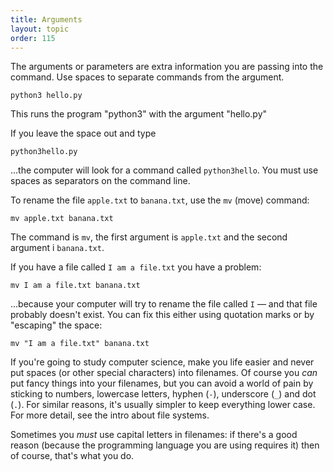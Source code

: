 ```yaml
---
title: Arguments
layout: topic
order: 115
---
```


The arguments or parameters are extra information you are passing into the
command. Use spaces to separate commands from the argument.

    python3 hello.py

This runs the program "python3" with the argument "hello.py"

If you leave the space out and type

    python3hello.py

...the computer will look for a command called `python3hello`. You must use
spaces as separators on the command line.

To rename the file `apple.txt` to `banana.txt`, use the `mv` (move) command:

    mv apple.txt banana.txt

The command is `mv`, the first argument is `apple.txt` and the second argument
i `banana.txt`.

If you have a file called `I am a file.txt` you have a problem:

    mv I am a file.txt banana.txt

...because your computer will try to rename the file called `I` — and that file
probably doesn't exist. You can fix this either using quotation marks or by
"escaping" the space:

    mv "I am a file.txt" banana.txt

If you're going to study computer science, make you life easier and never put
spaces (or other special characters) into filenames. Of course you _can_ put
fancy things into your filenames, but you can avoid a world of pain by sticking
to numbers, lowercase letters, hyphen (`-`), underscore (`_`) and dot (`.`).
For similar reasons, it's usually simpler to keep everything lower case. For
more detail, see the intro about file systems.

Sometimes you _must_ use capital letters in filenames: if there's a good reason
(because the programming language you are using requires it) then of course,
that's what you do.
